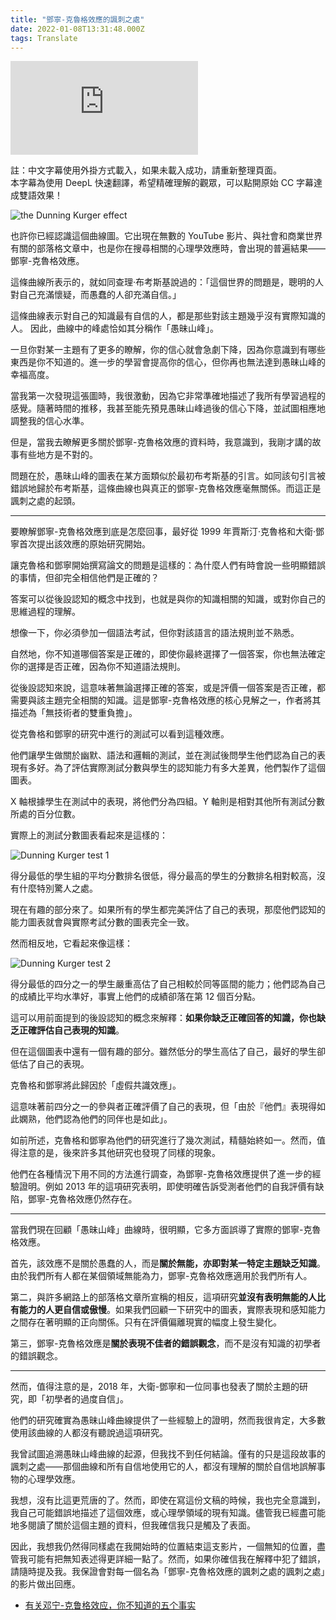 ```yaml
---
title: "鄧寧-克魯格效應的諷刺之處"
date: 2022-01-08T13:31:48.000Z
tags: Translate
---
```


<iframe id="video" title="The Irony of the Dunning-Kruger Effect" src="https://www.youtube.com/embed/kcfRe15I47I" frameborder="0" allow="accelerometer; autoplay; clipboard-write; encrypted-media; gyroscope; picture-in-picture" allowfullscreen></iframe>
<svelte:head>
  <script src="../youtube.external.subtitle.min.js"></script>
  <script src="../subtitles.parser.js"></script>
</svelte:head>
<script>
  window.onload = function() {
    var loadSRT = function(url, callback) {
      var httpRequest = new XMLHttpRequest();
      httpRequest.onreadystatechange = function() {
        if (httpRequest.readyState === XMLHttpRequest.DONE) {
          var subtitles = parser.fromSrt(httpRequest.responseText, true);
          for (var i in subtitles) {
            subtitles[i] = {
              start : subtitles[i].startTime / 1000,
              end   : subtitles[i].endTime / 1000,
              text  : subtitles[i].text
            };
          }
          callback(subtitles);
        }
      };
      httpRequest.open('GET', url, true);
      httpRequest.send(null);
    };
    loadSRT('../The Irony of the Dunning-Kruger Effect.srt', function(subtitles) {
      var youtubeExternalSubtitle = new YoutubeExternalSubtitle.Subtitle(document.getElementById('video'), subtitles);
    });
  }
</script>

註：中文字幕使用外掛方式載入，如果未載入成功，請重新整理頁面。
<br>本字幕為使用 DeepL 快速翻譯，希望精確理解的觀眾，可以點開原始 CC 字幕達成雙語效果！

![the Dunning Kurger effect](https://i.imgur.com/0hoaiZx.jpeg)

也許你已經認識這個曲線圖。它出現在無數的 YouTube 影片、與社會和商業世界有關的部落格文章中，也是你在搜尋相關的心理學效應時，會出現的普遍結果――鄧寧-克魯格效應。

這條曲線所表示的，就如同查理·布考斯基說過的：「這個世界的問題是，聰明的人對自己充滿懷疑，而愚蠢的人卻充滿自信。」

這條曲線表示對自己的知識最有自信的人，都是那些對該主題幾乎沒有實際知識的人。 因此，曲線中的峰處恰如其分稱作「愚昧山峰」。

一旦你對某一主題有了更多的瞭解，你的信心就會急劇下降，因為你意識到有哪些東西是你不知道的。進一步的學習會提高你的信心，但你再也無法達到愚昧山峰的幸福高度。

當我第一次發現這張圖時，我很激動，因為它非常準確地描述了我所有學習過程的感覺。隨著時間的推移，我甚至能先預見愚昧山峰過後的信心下降，並試圖相應地調整我的信心水準。

但是，當我去瞭解更多關於鄧寧-克魯格效應的資料時，我意識到，我剛才講的故事有些地方是不對的。

問題在於，愚昧山峰的圖表在某方面類似於最初布考斯基的引言。如同該句引言被錯誤地歸於布考斯基，這條曲線也與真正的鄧寧-克魯格效應毫無關係。而這正是諷刺之處的起頭。

---

要瞭解鄧寧-克魯格效應到底是怎麼回事，最好從 1999 年賈斯汀·克魯格和大衛·鄧寧首次提出該效應的原始研究開始。

讓克魯格和鄧寧開始撰寫論文的問題是這樣的：為什麼人們有時會說一些明顯錯誤的事情，但卻完全相信他們是正確的？

答案可以從後設認知的概念中找到，也就是與你的知識相關的知識，或對你自己的思維過程的理解。

想像一下，你必須參加一個語法考試，但你對該語言的語法規則並不熟悉。

自然地，你不知道哪個答案是正確的，即使你最終選擇了一個答案，你也無法確定你的選擇是否正確，因為你不知道語法規則。

從後設認知來說，這意味著無論選擇正確的答案，或是評價一個答案是否正確，都需要與該主題完全相關的知識。這是鄧寧-克魯格效應的核心見解之一，作者將其描述為「無技術者的雙重負擔」。

從克魯格和鄧寧的研究中進行的測試可以看到這種效應。

他們讓學生做關於幽默、語法和邏輯的測試，並在測試後問學生他們認為自己的表現有多好。為了評估實際測試分數與學生的認知能力有多大差異，他們製作了這個圖表。

X 軸根據學生在測試中的表現，將他們分為四組。Y 軸則是相對其他所有測試分數所處的百分位數。

實際上的測試分數圖表看起來是這樣的：

![Dunning Kurger test 1](https://i.imgur.com/3UY7Qhm.png)

得分最低的學生組的平均分數排名很低，得分最高的學生的分數排名相對較高，沒有什麼特別驚人之處。

現在有趣的部分來了。如果所有的學生都完美評估了自己的表現，那麼他們認知的能力圖表就會與實際考試分數的圖表完全一致。

然而相反地，它看起來像這樣：

![Dunning Kurger test 2](https://i.imgur.com/ek9QxSk.png)

得分最低的四分之一的學生嚴重高估了自己相較於同等區間的能力；他們認為自己的成績比平均水準好，事實上他們的成績卻落在第 12 個百分點。

這可以用前面提到的後設認知的概念來解釋：**如果你缺乏正確回答的知識，你也缺乏正確評估自己表現的知識**。

但在這個圖表中還有一個有趣的部分。雖然低分的學生高估了自己，最好的學生卻低估了自己的表現。

克魯格和鄧寧將此歸因於「虛假共識效應」。

這意味著前四分之一的參與者正確評價了自己的表現，但「由於『他們』表現得如此嫻熟，他們認為他們的同伴也是如此」。

如前所述，克魯格和鄧寧為他們的研究進行了幾次測試，精髓始終如一。然而，值得注意的是，後來許多其他研究也發現了同樣的現象。

他們在各種情況下用不同的方法進行調查，為鄧寧-克魯格效應提供了進一步的經驗證明。例如 2013 年的這項研究表明，即使明確告訴受測者他們的自我評價有缺陷，鄧寧-克魯格效應仍然存在。

---

當我們現在回顧「愚昧山峰」曲線時，很明顯，它多方面誤導了實際的鄧寧-克魯格效應。

首先，該效應不是關於愚蠢的人，而是**關於無能，亦即對某一特定主題缺乏知識**。由於我們所有人都在某個領域無能為力，鄧寧-克魯格效應適用於我們所有人。

第二，與許多網路上的部落格文章所宣稱的相反，這項研究**並沒有表明無能的人比有能力的人更自信或傲慢**。如果我們回顧一下研究中的圖表，實際表現和感知能力之間存在著明顯的正向關係。只有在評價偏離現實的幅度上發生變化。

第三，鄧寧-克魯格效應是**關於表現不佳者的錯誤觀念**，而不是沒有知識的初學者的錯誤觀念。

---

然而，值得注意的是，2018 年，大衛-鄧寧和一位同事也發表了關於主題的研究，即「初學者的過度自信」。

他們的研究確實為愚昧山峰曲線提供了一些經驗上的證明，然而我很肯定，大多數使用該曲線的人都沒有聽說過這項研究。

我曾試圖追溯愚昧山峰曲線的起源，但我找不到任何結論。僅有的只是這段故事的諷刺之處――那個曲線和所有自信地使用它的人，都沒有理解的關於自信地誤解事物的心理學效應。

我想，沒有比這更荒唐的了。然而，即使在寫這份文稿的時候，我也完全意識到，我自己可能錯誤地描述了這個效應，或心理學領域的現有知識。儘管我已經盡可能地多閱讀了關於這個主題的資料，但我確信我只是觸及了表面。

因此，我想我仍然得同樣處在我開始時的位置結束這支影片，一個無知的位置，盡管我可能有把無知表述得更詳細一點了。然而，如果你確信我在解釋中犯了錯誤，請隨時提及我。我保證會對每一個名為「鄧寧-克魯格效應的諷刺之處的諷刺之處」的影片做出回應。

- [有关邓宁-克鲁格效应，你不知道的五个事实](https://mp.weixin.qq.com/s?__biz=MzA4OTI1MDk0OA==&mid=2651386745&idx=1&sn=2ebfffa92a59aa42191debe4cd7699e5)

